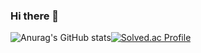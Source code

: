 ### Hi there 👋

<!--
**yjjae/yjjae** is a ✨ _special_ ✨ repository because its `README.md` (this file) appears on your GitHub profile.

Here are some ideas to get you started:

- 🔭 I’m currently working on ...
- 🌱 I’m currently learning ...
- 👯 I’m looking to collaborate on ...
- 🤔 I’m looking for help with ...
- 💬 Ask me about ...
- 📫 How to reach me: ...
- 😄 Pronouns: ...
- ⚡ Fun fact: ...
-->
![Anurag's GitHub stats](https://github-readme-stats.vercel.app/api?username=yjjae&show_icons=true&theme=dark)[![Solved.ac Profile](http://mazassumnida.wtf/api/v2/generate_badge?boj=davi030128)](https://solved.ac/davi030128/)
